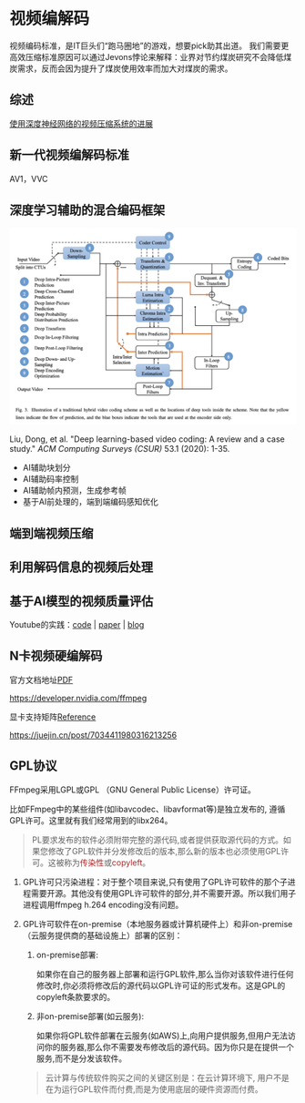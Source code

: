 # 视频编解码

视频编码标准，是IT巨头们“跑马圈地”的游戏，想要pick助其出道。 我们需要更高效压缩标准原因可以通过Jevons悖论来解释：业界对节约煤炭研究不会降低煤炭需求，反而会因为提升了煤炭使用效率而加大对煤炭的需求。

## 综述

[使用深度神经网络的视频压缩系统的进展](https://purdueviper.github.io/dnn-coding/)

## 新一代视频编解码标准

AV1，VVC

## 深度学习辅助的混合编码框架

<img src="./DL-based-coding.png" alt="DL-based-coding" style="zoom:50%;" />

Liu, Dong, et al. "Deep learning-based video coding: A review and a case study." *ACM Computing Surveys (CSUR)* 53.1 (2020): 1-35.

- AI辅助块划分
- AI辅助码率控制
- AI辅助帧内预测，生成参考帧
- 基于AI前处理的，端到端编码感知优化

## 端到端视频压缩

## 利用解码信息的视频后处理

## 基于AI模型的视频质量评估

Youtube的实践：[code](https://github.com/google/uvq) | [paper](https://openaccess.thecvf.com/content/CVPR2021/papers/Wang_Rich_Features_for_Perceptual_Quality_Assessment_of_UGC_Videos_CVPR_2021_paper.pdf) | [blog](https://blog.research.google/2022/08/uvq-measuring-youtubes-perceptual-video.html?m=1)

## N卡视频硬编解码

官方文档地址[PDF](https://docs.nvidia.com/video-technologies/video-codec-sdk/12.0/pdf/Using_FFmpeg_with_NVIDIA_GPU_Hardware_Acceleration.pdf)

https://developer.nvidia.com/ffmpeg

显卡支持矩阵[Reference](https://developer.nvidia.com/video-encode-and-decode-gpu-support-matrix-new#Encoder)

https://juejin.cn/post/7034411980316213256

## GPL协议

FFmpeg采用LGPL或GPL （GNU General Public License）许可证。

比如FFmpeg中的某些组件(如libavcodec、libavformat等)是独立发布的, 遵循GPL许可。这里就有我们经常用到的libx264。

> PL要求发布的软件必须附带完整的源代码,或者提供获取源代码的方式。如果您修改了GPL软件并分发修改后的版本,那么新的版本也必须使用GPL许可。这被称为<font color="brown">传染性</font>或<font color="brown">copyleft</font>。

1. GPL许可只污染进程：对于整个项目来说,只有使用了GPL许可软件的那个子进程需要开源。其他没有使用GPL许可软件的部分,并不需要开源。所以我们用子进程调用ffmpeg h.264 encoding没有问题。

2. GPL许可软件在on-premise（本地服务器或计算机硬件上）和非on-premise（云服务提供商的基础设施上）部署的区别：

   1. on-premise部署:

      如果你在自己的服务器上部署和运行GPL软件,那么当你对该软件进行任何修改时,你必须将修改后的源代码以GPL许可证的形式发布。这是GPL的copyleft条款要求的。

   2. 非on-premise部署(如云服务):

      如果你将GPL软件部署在云服务(如AWS)上,向用户提供服务,但用户无法访问你的服务器,那么你不需要发布修改后的源代码。因为你只是在提供一个服务,而不是分发该软件。

   > 云计算与传统软件购买之间的关键区别是：在云计算环境下, 用户不是在为运行GPL软件而付费,而是为使用底层的硬件资源而付费。
